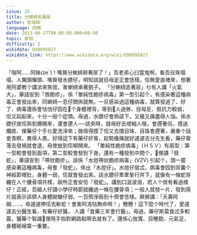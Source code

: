 ```yaml
---
issue: 25
title: 分蝲䗁滮著尿
author: 彭瑞珠
language: 四縣
date: 2013-06-27T00:00:00.000+08:00
topic: 新知
difficulty: 2
wikidata: Q98095827
wikidata_link: https://www.wikidata.org/wiki/Q98095827
---
```

「哦呵……阿姊(zeˋ)！嘴脣分蝲䗁屙著尿了！」吾老弟心臼當鬼啊，看吾目珠塌塌、人懶頭懶頭、嘴脣發水膘仔，明知該就目毋足正會恁樣。佢無愛直堵來，想著用阿婆教个講法來笑𠊎，害蝲䗁承著銃子。
「分蝲䗁滮著尿」乜有人講「火氣大」，華語安到「唇皰疹」，係「單純性皰疹病毒」第一型引起个，有感染著這種病毒正會發出來，同蝲䗁一息仔關係就無。一旦感染過這種病毒，就算發過了、好了，病毒還係會恬恬仔囥在𫣆个身體裡背，等到𫣆人過勞、目毋足、抵抗力較弱，佢又起起來，十分一般个症頭。毋過，水膘仔會熟該下，又癢又痛盡得人惱。係水膘仔放佢熟到爆開來，還會遰人──該央時，就毋好去唚細人哦，會遰著佢。摸過爛皮、搽藥仔个手乜愛洗淨來；做毋得摸了佢又去擂目珠，目珠會遰著，嚴重个話會青瞑，異得人畏。好得這下有藥仔好膏，起勢癢痛就好遽遽去分先生看，藥仔膏落去發禍就會退，毋使放到佢噼開來。
「單純性皰疹病毒」（ＨＳＶ）有兩型：第一型較會發到面項，第二型較會發到下身。還有一種發到中間个，𫣆俚講「發蛇」，華語安到「帶狀皰疹」。該係「水痘帶狀皰疹病毒」(VZV) 引起个，頭一擺感染著這種病毒，毋會「發蛇」，係出「水痘仔」。水痘仔發忒，病毒會囥到背囊个神經節裡肚，身體一弱，佢就會發出來。該水膘仔牽牽揫行共下，就像有一條蛇哥纏在人个腰骨項共樣，故所正會安佢「發蛇」。講到口涎波潑，若人个𠊎有看過樣仔！正經，吾細人仔讀小學仔時節就纏過一條在腰骨項；一般人就發一片，發到兩片就表示該儕人身體拗蠻仔弱，一百儕淨兩到十儕會恁樣。厥舅講：「夭壽阿姆……，毋遽遽帶佢去斬蛇！會害阿浩牯無命啊！」戇戇！這下麼个時代了，愛遽遽去分醫生看，有藥仔好醫。
人講「食藥三年會行醫」，毋過，藥仔斯莫食忒多較贏，醫藥个智識𫣆俚用手指對網路點啊去就有了。還係心放寬、目睡飽、元氣足，身體砸磳第一重要。